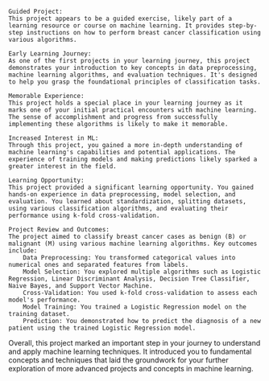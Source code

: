     Guided Project:
    This project appears to be a guided exercise, likely part of a learning resource or course on machine learning. It provides step-by-step instructions on how to perform breast cancer classification using various algorithms.

    Early Learning Journey:
    As one of the first projects in your learning journey, this project demonstrates your introduction to key concepts in data preprocessing, machine learning algorithms, and evaluation techniques. It's designed to help you grasp the foundational principles of classification tasks.

    Memorable Experience:
    This project holds a special place in your learning journey as it marks one of your initial practical encounters with machine learning. The sense of accomplishment and progress from successfully implementing these algorithms is likely to make it memorable.

    Increased Interest in ML:
    Through this project, you gained a more in-depth understanding of machine learning's capabilities and potential applications. The experience of training models and making predictions likely sparked a greater interest in the field.

    Learning Opportunity:
    This project provided a significant learning opportunity. You gained hands-on experience in data preprocessing, model selection, and evaluation. You learned about standardization, splitting datasets, using various classification algorithms, and evaluating their performance using k-fold cross-validation.

    Project Review and Outcomes:
    The project aimed to classify breast cancer cases as benign (B) or malignant (M) using various machine learning algorithms. Key outcomes include:
        Data Preprocessing: You transformed categorical values into numerical ones and separated features from labels.
        Model Selection: You explored multiple algorithms such as Logistic Regression, Linear Discriminant Analysis, Decision Tree Classifier, Naive Bayes, and Support Vector Machine.
        Cross-Validation: You used k-fold cross-validation to assess each model's performance.
        Model Training: You trained a Logistic Regression model on the training dataset.
        Prediction: You demonstrated how to predict the diagnosis of a new patient using the trained Logistic Regression model.

Overall, this project marked an important step in your journey to understand and apply machine learning techniques. It introduced you to fundamental concepts and techniques that laid the groundwork for your further exploration of more advanced projects and concepts in machine learning.
